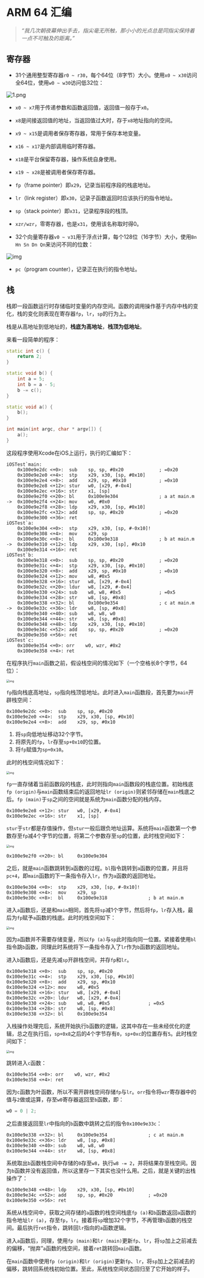 # ARM 64 汇编

> *“我几次朝夜幕伸出手去，指尖毫无所触，那小小的光点总是同指尖保持着一点不可触及的距离。”*

## 寄存器

- 31个通用整型寄存器`r0 ~ r30`，每个64位（8字节）大小。使用`x0 ~ x30`访问全64位，使用`w0 ~ w30`访问低32位：

![1.png](https://blog.cnbluebox.com/images/arm64-start/1.png)

- `x0 ~ x7`用于传递参数和函数返回值，返回值一般存于`x0`。

- `x8`是间接返回值的地址，当返回值过大时，存于`x8`地址指向的空间。
- `x9 ~ x15`是调用者保存寄存器，常用于保存本地变量。
- `x16 ~ x17`是内部调用临时寄存器。
- `x18`是平台保留寄存器，操作系统自身使用。
- `x19 ~ x28`是被调用者保存寄存器。
- `fp`（frame pointer）即`x29`，记录当前程序段的栈底地址。

- `lr`（link register）即`x30`，记录子函数返回时应该执行的指令地址。

- `sp`（stack pointer）即`x31`，记录程序段的栈顶。
- `xzr/wzr`，零寄存器，也是`x31`，使用该名称取时得0。

- 32个向量寄存器`v0 ~ v31`用于浮点计算，每个128位（16字节）大小，使用`Bn Hn Sn Dn Qn`来访问不同的位数：

![img](https://user-gold-cdn.xitu.io/2019/4/10/16a0767e95cd5e8a?imageslim)

- `pc`（program counter），记录正在执行的指令地址。

## 栈

栈即一段函数运行时存储临时变量的内存空间。函数的调用操作基于内存中栈的变化，栈的变化则表现在寄存器`fp`，`lr`，`sp`的行为上。

栈是从高地址到低地址的，**栈底为高地址**，**栈顶为低地址**。

来看一段简单的程序：

```c++
static int c() {
    return 2;
}

static void b() {
    int a = 5;
    int b = a - 5;
    b -= c();
}

static void a() {
    b();
}

int main(int argc, char * argv[]) {
    a();
}
```

这段程序使用Xcode在iOS上运行，执行的汇编如下：

```assembly
iOSTest`main:
    0x100e9e2dc <+0>:  sub    sp, sp, #0x20             ; =0x20 
    0x100e9e2e0 <+4>:  stp    x29, x30, [sp, #0x10]
    0x100e9e2e4 <+8>:  add    x29, sp, #0x10            ; =0x10 
    0x100e9e2e8 <+12>: stur   w0, [x29, #-0x4]
    0x100e9e2ec <+16>: str    x1, [sp]
    0x100e9e2f0 <+20>: bl     0x100e9e304               ; a at main.m
->  0x100e9e2f4 <+24>: mov    w0, #0x0
    0x100e9e2f8 <+28>: ldp    x29, x30, [sp, #0x10]
    0x100e9e2fc <+32>: add    sp, sp, #0x20             ; =0x20 
    0x100e9e300 <+36>: ret    
iOSTest`a:
    0x100e9e304 <+0>:  stp    x29, x30, [sp, #-0x10]!
    0x100e9e308 <+4>:  mov    x29, sp
    0x100e9e30c <+8>:  bl     0x100e9e318               ; b at main.m
->  0x100e9e310 <+12>: ldp    x29, x30, [sp], #0x10
    0x100e9e314 <+16>: ret    
iOSTest`b:
    0x100e9e318 <+0>:  sub    sp, sp, #0x20             ; =0x20 
    0x100e9e31c <+4>:  stp    x29, x30, [sp, #0x10]
    0x100e9e320 <+8>:  add    x29, sp, #0x10            ; =0x10 
    0x100e9e324 <+12>: mov    w8, #0x5
    0x100e9e328 <+16>: stur   w8, [x29, #-0x4]
    0x100e9e32c <+20>: ldur   w8, [x29, #-0x4]
    0x100e9e330 <+24>: sub    w8, w8, #0x5              ; =0x5 
    0x100e9e334 <+28>: str    w8, [sp, #0x8]
    0x100e9e338 <+32>: bl     0x100e9e354               ; c at main.m
->  0x100e9e33c <+36>: ldr    w8, [sp, #0x8]
    0x100e9e340 <+40>: sub    w8, w8, w0
    0x100e9e344 <+44>: str    w8, [sp, #0x8]
    0x100e9e348 <+48>: ldp    x29, x30, [sp, #0x10]
    0x100e9e34c <+52>: add    sp, sp, #0x20             ; =0x20 
    0x100e9e350 <+56>: ret   
iOSTest`c:
    0x100e9e354 <+0>: orr    w0, wzr, #0x2
    0x100e9e358 <+4>: ret    
```

在程序执行`main`函数之前，假设栈空间的情况如下（一个空格长8个字节，64位）：

<img src="https://raw.githubusercontent.com/fater32/Blog/master/Pictures/ARM_64_Assembly/01.png" alt="img" style="zoom:50%;" />

`fp`指向栈底高地址，`sp`指向栈顶低地址。此时进入`main`函数段，首先要为`main`开辟栈空间：

```assembly
0x100e9e2dc <+0>:  sub    sp, sp, #0x20       
0x100e9e2e0 <+4>:  stp    x29, x30, [sp, #0x10]
0x100e9e2e4 <+8>:  add    x29, sp, #0x10 
```

1. 将`sp`向低地址移动32个字节。
2. 将原先的`fp`，`lr`存至`sp+0x10`的位置。
3. 将`fp`赋值为`sp+0x10`。

此时的栈空间情况如下：

<img src="https://raw.githubusercontent.com/fater32/Blog/master/Pictures/ARM_64_Assembly/02.png" alt="img" style="zoom:50%;" />

`fp`一直存储着当前函数段的栈底，此时则指向`main`函数段的栈底位置。初始栈底`fp (origin)`与`main`函数结束后的返回地址`lr (origin)`则紧邻存储在`main`栈底之后。`fp (main)`于`sp`之间的空间就是系统为`main`函数分配的栈内存。

```assembly
0x100e9e2e8 <+12>: stur   w0, [x29, #-0x4]
0x100e9e2ec <+16>: str    x1, [sp]
```

`stur`于`str`都是存值操作，但`stur`一般后跟负地址运算。系统将`main`函数第一个参数存至`fp`减4个字节的位置，将第二个参数存至`sp`的位置，此时栈空间如下：

<img src="https://raw.githubusercontent.com/fater32/Blog/master/Pictures/ARM_64_Assembly/03.png" alt="img" style="zoom:50%;" />

```assembly
0x100e9e2f0 <+20>: bl     0x100e9e304
```

之后，就是`main`函数跳转到`a`函数的过程。`bl`指令跳转到`a`函数的位置，并且将`pc+4`，即`main`函数的下一条指令存入`lr`，作为`a`函数的返回地址。

```assembly
0x100e9e304 <+0>:  stp    x29, x30, [sp, #-0x10]!
0x100e9e308 <+4>:  mov    x29, sp
0x100e9e30c <+8>:  bl     0x100e9e318               ; b at main.m
```

进入`a`函数后，还是和`main`相同，首先将`sp`减1个字节，然后将`fp`，`lr`存入栈，最后为`fp`赋予`a`函数的栈底。此时的栈空间如下：

<img src="https://raw.githubusercontent.com/fater32/Blog/master/Pictures/ARM_64_Assembly/04.png" alt="img" style="zoom:50%;" />

因为`a`函数并不需要存储变量，所以`fp (a)`与`sp`此时指向同一位置。紧接着使用`bl`指令跳`b`函数，同理此时系统将下一条指令存入了`lr`作为`b`函数的返回地址。

进入`b`函数后，还是先减`sp`开辟栈空间，并存`fp`和`lr`。

```assembly
0x100e9e318 <+0>:  sub    sp, sp, #0x20             
0x100e9e31c <+4>:  stp    x29, x30, [sp, #0x10]
0x100e9e320 <+8>:  add    x29, sp, #0x10 
0x100e9e324 <+12>: mov    w8, #0x5
0x100e9e328 <+16>: stur   w8, [x29, #-0x4]
0x100e9e32c <+20>: ldur   w8, [x29, #-0x4]
0x100e9e330 <+24>: sub    w8, w8, #0x5              ; =0x5 
0x100e9e334 <+28>: str    w8, [sp, #0x8]
0x100e9e338 <+32>: bl     0x100e9e354
```

入栈操作处理完后，系统开始执行`b`函数的逻辑，这其中存在一些未经优化的逻辑，总之在执行后，`sp+0x8`之后的4个字节存有`0`，`sp+0xc`的位置存有`5`。此时栈空间如下：

<img src="https://raw.githubusercontent.com/fater32/Blog/master/Pictures/ARM_64_Assembly/05.png" alt="img" style="zoom:50%;" />

跳转进入`c`函数：

```assembly
0x100e9e354 <+0>: orr    w0, wzr, #0x2
0x100e9e358 <+4>: ret
```

因为`c`函数为叶函数，所以不需开辟栈空间存储`fp`与`lr`。`orr`指令将`wzr`寄存器中的值与`2`做或运算，存至`w0`寄存器返回至`b`函数，即：

```c++
w0 = 0 | 2;
```

之后直接返回至`lr`中指向的`b`函数中跳转之后的指令`0x100e9e33c`：

```assembly
0x100e9e338 <+32>: bl     0x100e9e354               ; c at main.m
0x100e9e33c <+36>: ldr    w8, [sp, #0x8]
0x100e9e340 <+40>: sub    w8, w8, w0
0x100e9e344 <+44>: str    w8, [sp, #0x8]
```

系统取出`b`函数栈空间中存储的`0`存至`w8`，执行`w8 -= 2`，并将结果存至栈空间。因为`b`函数并没有返回值，所以这里存一下其实也没什么用。之后，就是关键的出栈操作了：

```assembly
0x100e9e348 <+48>: ldp    x29, x30, [sp, #0x10]
0x100e9e34c <+52>: add    sp, sp, #0x20             ; =0x20 
0x100e9e350 <+56>: ret   
```

系统从栈空间中，获取之间存储的`a`函数的栈空间栈底`fp (a)`和`b`函数返回`a`函数的指令地址`lr (a)`，存至`fp`，`lr`。接着将`sp`增加32个字节，不再管理`b`函数的栈空间。最后执行`ret`指令，跳转回`lr`指向的`a`函数逻辑。

进入`a`函数后，同理，使用`fp (main)`和`lr (main)`更新`fp`、`lr`，将`sp`加上之前减去的偏移，“抛弃”`a`函数的栈空间，接着`ret`跳转回`main`函数。

在`main`函数中使用`fp (origin)`和`lr (origin)`更新`fp`、`lr`，将`sp`加上之前减去的偏移，跳转回系统栈初始位置。至此，系统栈空间状态回归至了它开始的样子。

